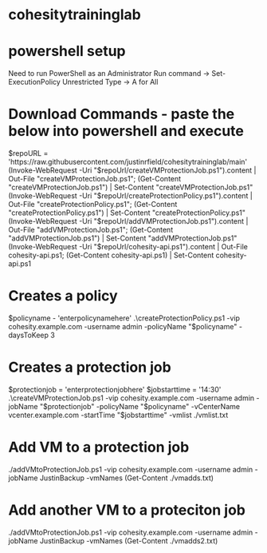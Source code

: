 # cohesitytraininglab

# powershell setup
Need to run PowerShell as an Administrator
Run command -> Set-ExecutionPolicy Unrestricted
Type -> A for All

# Download Commands - paste the below into powershell and execute
$repoURL = 'https://raw.githubusercontent.com/justinrfield/cohesitytraininglab/main'
(Invoke-WebRequest -Uri "$repoUrl/createVMProtectionJob.ps1").content | Out-File "createVMProtectionJob.ps1"; (Get-Content "createVMProtectionJob.ps1") | Set-Content "createVMProtectionJob.ps1"
(Invoke-WebRequest -Uri "$repoUrl/createProtectionPolicy.ps1").content | Out-File "createProtectionPolicy.ps1"; (Get-Content "createProtectionPolicy.ps1") | Set-Content "createProtectionPolicy.ps1"
(Invoke-WebRequest -Uri "$repoUrl/addVMProtectionJob.ps1").content | Out-File "addVMProtectionJob.ps1"; (Get-Content "addVMProtectionJob.ps1") | Set-Content "addVMProtectionJob.ps1"
(Invoke-WebRequest -Uri "$repoUrl/cohesity-api.ps1").content | Out-File cohesity-api.ps1; (Get-Content cohesity-api.ps1) | Set-Content cohesity-api.ps1

# Creates a policy
$policyname - 'enterpolicynamehere'
.\createProtectionPolicy.ps1 -vip cohesity.example.com -username admin -policyName "$policyname" -daysToKeep 3

# Creates a protection job
$protectionjob = 'enterprotectionjobhere'
$jobstarttime = '14:30'
.\createVMProtectionJob.ps1 -vip cohesity.example.com -username admin -jobName "$protectionjob" -policyName "$policyname" -vCenterName vcenter.example.com -startTime "$jobstarttime" -vmlist ./vmlist.txt

# Add VM to a protection job
./addVMtoProtectionJob.ps1 -vip cohesity.example.com -username admin -jobName JustinBackup -vmNames (Get-Content ./vmadds.txt)

# Add another VM to a proteciton job
./addVMtoProtectionJob.ps1 -vip cohesity.example.com -username admin -jobName JustinBackup -vmNames (Get-Content ./vmadds2.txt)

